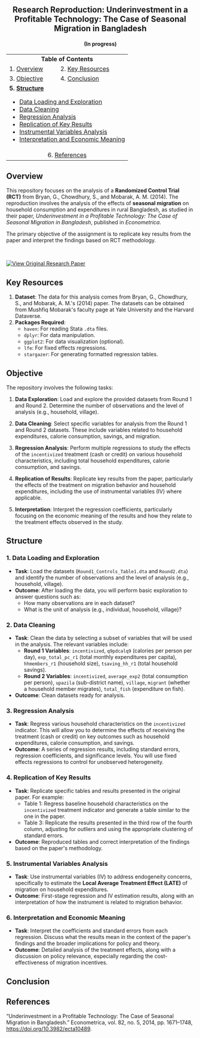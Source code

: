 <h2 align="center">Research Reproduction: Underinvestment in a Profitable Technology: The Case of Seasonal Migration in Bangladesh</h2>                        
      

<h4 align="center">
(In progress)
</h4>

<table align="center">          
  <tr>  
    <td colspan="2" align="center"><strong>Table of Contents</strong></td>  
  </tr> 
  <tr>  
    <td>1. <a href="#overview">Overview</a></td>   
    <td>2. <a href="#key-resources">Key Resources</a></td>
  </tr>
  <tr> 
    <td>3. <a href="#objective">Objective</a></td>
    <td>4. <a href="#conclusion">Conclusion</a></td> 
  </tr>
  <tr>
    <td colspan="2">
      <strong>5. <a href="#structure">Structure</a></strong>
      <ul>
        <li><a href="#1-data-loading-and-exploration">Data Loading and Exploration</a></li>
        <li><a href="#2-data-cleaning">Data Cleaning</a></li>
        <li><a href="#3-regression-analysis">Regression Analysis</a></li>
        <li><a href="#4-replication-of-key-results">Replication of Key Results</a></li>
        <li><a href="#5-instrumental-variables-analysis">Instrumental Variables Analysis</a></li>
        <li><a href="#6-interpretation-and-economic-meaning">Interpretation and Economic Meaning</a></li>
      </ul>
    </td>
  </tr>
  <tr> 
    <td colspan="2" align="center">6. <a href="#references">References</a></td> <!-- References not bold -->
  </tr>
</table>











## Overview

This repository focuses on the analysis of a **Randomized Control Trial (RCT)** from Bryan, G., Chowdhury, S., and Mobarak, A. M. (2014). The reproduction involves the analysis of the effects of **seasonal migration** on household consumption and expenditures in rural Bangladesh, as studied in their paper, *Underinvestment in a Profitable Technology: The Case of Seasonal Migration in Bangladesh*, published in *Econometrica*.

The primary objective of the assignment is to replicate key results from the paper and interpret the findings based on RCT methodology.

<br>

[![View Original Research Paper](https://img.shields.io/badge/View%20Original%20Research%20Paper-0056A0?style=flat&logo=external-link&logoColor=white&color=0056A0)](https://www.aeaweb.org/articles?id=10.1257/aer.98.1.311)



## Key Resources

1. **Dataset**: The data for this analysis comes from Bryan, G., Chowdhury, S., and Mobarak, A. M.'s (2014) paper. The datasets can be obtained from Mushfiq Mobarak's faculty page at Yale University and the Harvard Dataverse.
2. **Packages Required**:
   - `haven`: For reading Stata `.dta` files.
   - `dplyr`: For data manipulation.
   - `ggplot2`: For data visualization (optional).
   - `lfe`: For fixed effects regressions.
   - `stargazer`: For generating formatted regression tables.



## Objective

The repository involves the following tasks:

1. **Data Exploration**: Load and explore the provided datasets from Round 1 and Round 2. Determine the number of observations and the level of analysis (e.g., household, village).
   
2. **Data Cleaning**: Select specific variables for analysis from the Round 1 and Round 2 datasets. These include variables related to household expenditures, calorie consumption, savings, and migration.

3. **Regression Analysis**: Perform multiple regressions to study the effects of the `incentivized` treatment (cash or credit) on various household characteristics, including total household expenditures, calorie consumption, and savings.

4. **Replication of Results**: Replicate key results from the paper, particularly the effects of the treatment on migration behavior and household expenditures, including the use of instrumental variables (IV) where applicable.

5. **Interpretation**: Interpret the regression coefficients, particularly focusing on the economic meaning of the results and how they relate to the treatment effects observed in the study.



## Structure

### 1. Data Loading and Exploration

- **Task**: Load the datasets (`Round1_Controls_Table1.dta` and `Round2.dta`) and identify the number of observations and the level of analysis (e.g., household, village).
- **Outcome**: After loading the data, you will perform basic exploration to answer questions such as:
  - How many observations are in each dataset?
  - What is the unit of analysis (e.g., individual, household, village)?



### 2. Data Cleaning

- **Task**: Clean the data by selecting a subset of variables that will be used in the analysis. The relevant variables include:
  - **Round 1 Variables**: `incentivized`, `q9pdcalq9` (calories per person per day), `exp_total_pc_r1` (total monthly expenditures per capita), `hhmembers_r1` (household size), `tsaving_hh_r1` (total household savings).
  - **Round 2 Variables**: `incentivized`, `average_exp2` (total consumption per person), `upazila` (sub-district name), `village`, `migrant` (whether a household member migrates), `total_fish` (expenditure on fish).
- **Outcome**: Clean datasets ready for analysis.



### 3. Regression Analysis

- **Task**: Regress various household characteristics on the `incentivized` indicator. This will allow you to determine the effects of receiving the treatment (cash or credit) on key outcomes such as household expenditures, calorie consumption, and savings.
- **Outcome**: A series of regression results, including standard errors, regression coefficients, and significance levels. You will use fixed effects regressions to control for unobserved heterogeneity.



### 4. Replication of Key Results

- **Task**: Replicate specific tables and results presented in the original paper. For example:
  - Table 1: Regress baseline household characteristics on the `incentivized` treatment indicator and generate a table similar to the one in the paper.
  - Table 3: Replicate the results presented in the third row of the fourth column, adjusting for outliers and using the appropriate clustering of standard errors.
- **Outcome**: Reproduced tables and correct interpretation of the findings based on the paper's methodology.



### 5. Instrumental Variables Analysis

- **Task**: Use instrumental variables (IV) to address endogeneity concerns, specifically to estimate the **Local Average Treatment Effect (LATE)** of migration on household expenditures.
- **Outcome**: First-stage regression and IV estimation results, along with an interpretation of how the instrument is related to migration behavior.



### 6. Interpretation and Economic Meaning

- **Task**: Interpret the coefficients and standard errors from each regression. Discuss what the results mean in the context of the paper's findings and the broader implications for policy and theory.
- **Outcome**: Detailed analysis of the treatment effects, along with a discussion on policy relevance, especially regarding the cost-effectiveness of migration incentives.



## Conclusion

## References

“Underinvestment in a Profitable Technology: The Case of Seasonal Migration in Bangladesh.” Econometrica, vol. 82, no. 5, 2014, pp. 1671–1748, https://doi.org/10.3982/ecta10489.


